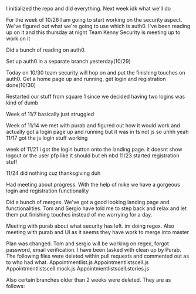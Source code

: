 I initialized the repo and did everything. Next week idk what we'll do


For the week of 10/26 I am going to start working on the security aspect. We've figured out what we're going to use
which is auth0. I've been reading up on it and this thursday at night Team Kenny Security is meeting up to work on it

Did a bunch of reading on auth0. 

Set up auth0 in a separate branch yesterday(10/29)

Today on 10/30 team security will hop on and put the finishing touches on auth0. Get a home page up and running, get login and registration done(10/30)

Restarted our stuff from square 1 since we decided having two logins was kind of dumb

Week of 11/7 basically just struggled

Week of 11/14 we met with purab and figured out how it would work and actually got a login page up and running but it was in ts not js so uhhh yeah
11/17 got the js login stuff working

week of 11/21 i got the login button onto the landing page. it doesnt show logout or the user pfp like it should but eh nbd
11/23 started registration stuff

11/24 did nothing cuz thanksgiving duh

Had meeting about progress. With the help of mike we have a gorgeous login and registration functionality

Did a bunch of merges. We've got a good looking landing page and functionalities. Tom and Sergio have told me to step back and relax and let them put finishing touches instead of me worrying for a day. 


Meeting with purab about what security has left. im doing regex. Also meeting with purab and UI as it seems they have work to merge into master

Plan was changed. Tom and sergio will be working on regex, forgot password, email verification. I have been tasked with clean up by Purab. The following files were deleted within pull requests and commented out as to who had what.
Appointmentlist.js 
Appointmentlistscell.js
Appointmentlistscell.mock.js
Appointmentlistscell.stories.js

Also certain branches older than 2 weeks were deleted. They are as follows: 

